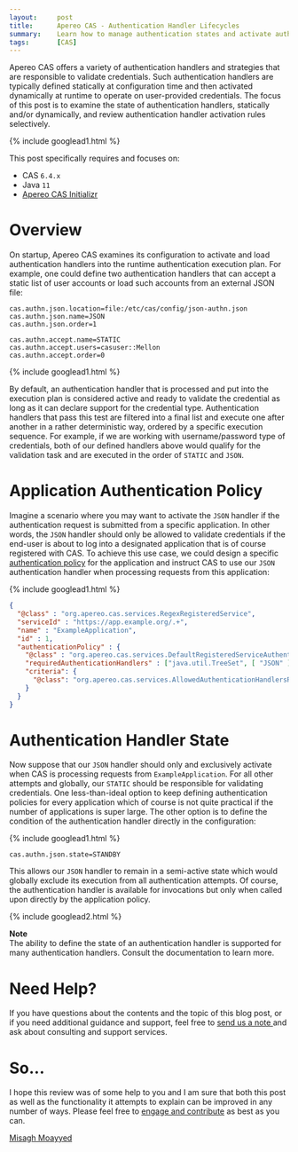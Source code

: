 ```yaml
---
layout:     post
title:      Apereo CAS - Authentication Handler Lifecycles
summary:    Learn how to manage authentication states and activate authentication handlers on-demand and dynamically when necessary.
tags:       [CAS]
---
```


Apereo CAS offers a variety of authentication handlers and strategies that are responsible to validate credentials. Such authentication handlers are typically defined statically at configuration time and then activated dynamically at runtime to operate on user-provided credentials. The focus of this post is to examine the state of authentication handlers, statically and/or dynamically, and review authentication handler activation rules selectively.

{% include googlead1.html  %}

This post specifically requires and focuses on:

- CAS `6.4.x`
- Java `11`
- [Apereo CAS Initializr][initializr] 

# Overview

On startup, Apereo CAS examines its configuration to activate and load authentication handlers into the runtime authentication execution plan. For example, one could define two authentication handlers that can accept a static list of user accounts or load such accounts from an external JSON file:

```properties
cas.authn.json.location=file:/etc/cas/config/json-authn.json
cas.authn.json.name=JSON
cas.authn.json.order=1

cas.authn.accept.name=STATIC
cas.authn.accept.users=casuser::Mellon
cas.authn.accept.order=0
```

{% include googlead1.html  %}

By default, an authentication handler that is processed and put into the execution plan is considered active and ready to validate the credential as long as it can declare support for the credential type. Authentication handlers that pass this test are filtered into a final list and execute one after another in a rather deterministic way, ordered by a specific execution sequence. For example, if we are working with username/password type of credentials, both of our defined handlers above would qualify for the validation task and are executed in the order of `STATIC` and `JSON`.

# Application Authentication Policy

Imagine a scenario where you may want to activate the `JSON` handler if the authentication request is submitted from a specific application. In other words, the `JSON` handler should only be allowed to validate credentials if the end-user is about to log into a designated application that is of course registered with CAS. To achieve this use case, we could design a specific [authentication policy](https://apereo.github.io/cas/6.4.x/services/Configuring-Service-AuthN-Policy.html) for the application and instruct CAS to use our `JSON` authentication handler when processing requests from this application:

{% include googlead1.html  %}

```json
{
  "@class" : "org.apereo.cas.services.RegexRegisteredService",
  "serviceId" : "https://app.example.org/.+",
  "name" : "ExampleApplication",
  "id" : 1,
  "authenticationPolicy" : {
    "@class" : "org.apereo.cas.services.DefaultRegisteredServiceAuthenticationPolicy",
    "requiredAuthenticationHandlers" : ["java.util.TreeSet", [ "JSON" ]],
    "criteria": {
      "@class": "org.apereo.cas.services.AllowedAuthenticationHandlersRegisteredServiceAuthenticationPolicyCriteria"
    }
  }
}
```

# Authentication Handler State

Now suppose that our `JSON` handler should only and exclusively activate when CAS is processing requests from `ExampleApplication`. For all other attempts and globally, our `STATIC` should be responsible for validating credentials. One less-than-ideal option to keep defining authentication policies for every application which of course is not quite practical if the number of applications is super large. The other option is to define the condition of the authentication handler directly in the configuration:

{% include googlead1.html  %}

```properties
cas.authn.json.state=STANDBY
```

This allows our `JSON` handler to remain in a semi-active state which would globally exclude its execution from all authentication attempts. Of course, the authentication handler is available for invocations but only when called upon directly by the application policy.

{% include googlead2.html  %}

<div class="alert alert-info">
  <strong>Note</strong><br/>The ability to define the state of an authentication handler is supported for many authentication handlers. Consult the documentation to learn more.
</div>

# Need Help?

If you have questions about the contents and the topic of this blog post, or if you need additional guidance and support, feel free to [send us a note ](/#contact-section-header) and ask about consulting and support services.

# So...

I hope this review was of some help to you and I am sure that both this post as well as the functionality it attempts to explain can be improved in any number of ways. Please feel free to [engage and contribute][contribguide] as best as you can.

[Misagh Moayyed](https://fawnoos.com)

[contribguide]: https://apereo.github.io/cas/developer/Contributor-Guidelines.html
[initializr]: https://casinit.herokuapp.com